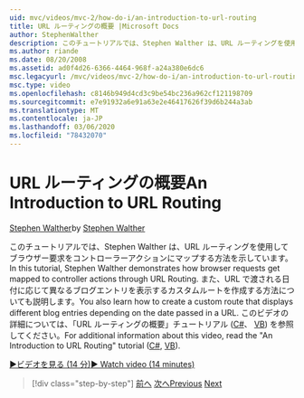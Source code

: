 ```yaml
---
uid: mvc/videos/mvc-2/how-do-i/an-introduction-to-url-routing
title: URL ルーティングの概要 |Microsoft Docs
author: StephenWalther
description: このチュートリアルでは、Stephen Walther は、URL ルーティングを使用してブラウザー要求をコントローラーアクションにマップする方法を示しています。 また、cust の作成方法についても説明します。
ms.author: riande
ms.date: 08/20/2008
ms.assetid: ad0f4d26-6366-4464-968f-a24a380e6dc6
msc.legacyurl: /mvc/videos/mvc-2/how-do-i/an-introduction-to-url-routing
msc.type: video
ms.openlocfilehash: c8146b949d4cd3c9be54bc236a962cf121198709
ms.sourcegitcommit: e7e91932a6e91a63e2e46417626f39d6b244a3ab
ms.translationtype: MT
ms.contentlocale: ja-JP
ms.lasthandoff: 03/06/2020
ms.locfileid: "78432070"
---
```

# <a name="an-introduction-to-url-routing"></a><span data-ttu-id="1b739-104">URL ルーティングの概要</span><span class="sxs-lookup"><span data-stu-id="1b739-104">An Introduction to URL Routing</span></span>

<span data-ttu-id="1b739-105">[Stephen Walther](https://github.com/StephenWalther)</span><span class="sxs-lookup"><span data-stu-id="1b739-105">by [Stephen Walther](https://github.com/StephenWalther)</span></span>

<span data-ttu-id="1b739-106">このチュートリアルでは、Stephen Walther は、URL ルーティングを使用してブラウザー要求をコントローラーアクションにマップする方法を示しています。</span><span class="sxs-lookup"><span data-stu-id="1b739-106">In this tutorial, Stephen Walther demonstrates how browser requests get mapped to controller actions through URL Routing.</span></span> <span data-ttu-id="1b739-107">また、URL で渡される日付に応じて異なるブログエントリを表示するカスタムルートを作成する方法についても説明します。</span><span class="sxs-lookup"><span data-stu-id="1b739-107">You also learn how to create a custom route that displays different blog entries depending on the date passed in a URL.</span></span> <span data-ttu-id="1b739-108">このビデオの詳細については、「URL ルーティングの概要」チュートリアル ([C#](../../../overview/older-versions-1/controllers-and-routing/asp-net-mvc-routing-overview-cs.md)、 [VB](../../../overview/older-versions-1/controllers-and-routing/asp-net-mvc-routing-overview-vb.md)) を参照してください。</span><span class="sxs-lookup"><span data-stu-id="1b739-108">For additional information about this video, read the "An Introduction to URL Routing" tutorial ([C#](../../../overview/older-versions-1/controllers-and-routing/asp-net-mvc-routing-overview-cs.md), [VB](../../../overview/older-versions-1/controllers-and-routing/asp-net-mvc-routing-overview-vb.md)).</span></span>

[<span data-ttu-id="1b739-109">&#9654;ビデオを見る (14 分)</span><span class="sxs-lookup"><span data-stu-id="1b739-109">&#9654; Watch video (14 minutes)</span></span>](https://channel9.msdn.com/Blogs/ASP-NET-Site-Videos/an-introduction-to-url-routing)

> [!div class="step-by-step"]
> <span data-ttu-id="1b739-110">[前へ](understanding-views-view-data-and-html-helpers.md)
> [次へ](preventing-javascript-injection-attacks.md)</span><span class="sxs-lookup"><span data-stu-id="1b739-110">[Previous](understanding-views-view-data-and-html-helpers.md)
[Next](preventing-javascript-injection-attacks.md)</span></span>
